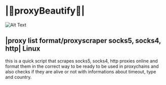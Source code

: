 # |🍁proxyBeautify🍁|

![Alt Text](https://i.ibb.co/RzSw24V/ezgif-com-gif-maker-1.gif)

## |proxy list format/proxyscraper socks5, socks4, http| Linux 

this is a quick script that scrapes socks5, socks4, http proxies online and format them in the correct way to be ready to be used in proxychains and also checks if they are alive or not with informations about timeout, type and country.


